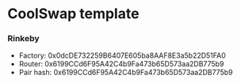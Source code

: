 # CoolSwap template

### Rinkeby

- Factory: 0x0dcDE732259B6407E605ba8AAF8E3a5b22D51FA0
- Router: 0x6199CCd6F95A42C4b9Fa473b65D573aa2DB775b9
- Pair hash: 0x6199CCd6F95A42C4b9Fa473b65D573aa2DB775b9

